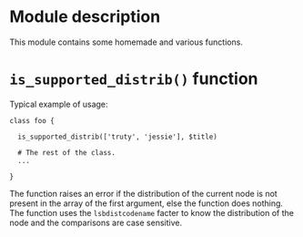 # Module description

This module contains some homemade and various functions.


# `is_supported_distrib()` function

Typical example of usage:

```puppet
class foo {

  is_supported_distrib(['truty', 'jessie'], $title)

  # The rest of the class.
  ...

}
```

The function raises an error if the distribution of the
current node is not present in the array of the first
argument, else the function does nothing. The function
uses the `lsbdistcodename` facter to know the distribution
of the node and the comparisons are case sensitive.




